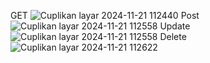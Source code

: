 GET ![Cuplikan layar 2024-11-21 112440](https://github.com/user-attachments/assets/6f99aee0-c6ac-4e44-ad71-511992b1105a)
Post ![Cuplikan layar 2024-11-21 112558](https://github.com/user-attachments/assets/d9d18d38-96b7-4636-b464-c53606903f9f)
Update ![Cuplikan layar 2024-11-21 112558](https://github.com/user-attachments/assets/eb4af405-2011-4630-8aef-45cc57f8a453)
Delete ![Cuplikan layar 2024-11-21 112622](https://github.com/user-attachments/assets/7315ca07-9181-4bb2-b0f1-f4ebe02c4606)
